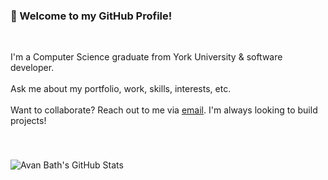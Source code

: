 ### 👋 Welcome to my GitHub Profile!
<br>

I'm a Computer Science graduate from York University & software developer. <br><br>
Ask me about my portfolio, work, skills, interests, etc. <br><br>
Want to collaborate? Reach out to me via [email](mailto:avanbath@gmail.com). I'm always looking to build projects!

###
<br>

![Avan Bath's GitHub Stats](https://github-readme-stats.vercel.app/api?username=avanbath&include_all_commits=true&hide=contribs&hide_rank=true&show_icons=false&theme=swift)
